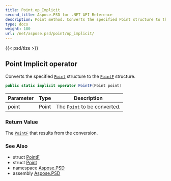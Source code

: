```yaml
---
title: Point.op_Implicit
second_title: Aspose.PSD for .NET API Reference
description: Point method. Converts the specified Point structure to the PointF structure
type: docs
weight: 180
url: /net/aspose.psd/point/op_implicit/
---
```

{{< psd/tize >}}
## Point Implicit operator

Converts the specified [`Point`](../) structure to the [`PointF`](../../pointf/) structure.

```csharp
public static implicit operator PointF(Point point)
```

| Parameter | Type | Description |
| --- | --- | --- |
| point | Point | The [`Point`](../) to be converted. |

### Return Value

The [`PointF`](../../pointf/) that results from the conversion.

### See Also

* struct [PointF](../../pointf/)
* struct [Point](../)
* namespace [Aspose.PSD](../../../aspose.psd/)
* assembly [Aspose.PSD](../../../)


